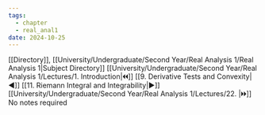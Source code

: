 ```yaml
---
tags:
  - chapter
  - real_anal1
date: 2024-10-25
---
```

[[Directory]], [[University/Undergraduate/Second Year/Real Analysis 1/Real Analysis 1|Subject Directory]]
[[University/Undergraduate/Second Year/Real Analysis 1/Lectures/1. Introduction|🞀🞀]] [[9. Derivative Tests and Convexity|◀]] [[11. Riemann Integral and Integrability|▶]] [[University/Undergraduate/Second Year/Real Analysis 1/Lectures/22. |🞂🞂]]
No notes required